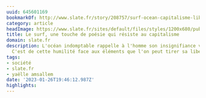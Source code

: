 ```yaml
---
uuid: 645601169
bookmarkOf: http://www.slate.fr/story/208757/surf-ocean-capitalisme-liberte-sport-quete-spirituelle
category: article
headImage: https://www.slate.fr/sites/default/files/styles/1200x680/public/jeremy-bishop-_cfv3bntqlq-unsplash.jpeg
title: Le surf, une touche de poésie qui résiste au capitalisme
domain: slate.fr
description: L'océan indomptable rappelle à l'homme son insignifiance vertigineuse.
  C'est de cette humilité face aux éléments que l'on peut tirer sa liberté.
tags:
- société
- slate.fr
- yaëlle amsallem
date: '2023-01-26T19:46:12.987Z'
highlights:
---
```



